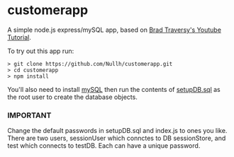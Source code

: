 # customerapp
A simple node.js express/mySQL app, based on [Brad Traversy's Youtube Tutorial](https://youtu.be/gnsO8-xJ8rs).

To try out this app run:
```
> git clone https://github.com/Nullh/customerapp.git
> cd customerapp
> npm install
```
You'll also need to install [mySQL](https://dev.mysql.com/downloads/mysql/) then run the contents of [setupDB.sql](https://github.com/Nullh/customerapp/blob/master/setupDB.sql) as the root user to create the database objects.

### IMPORTANT ###
Change the default passwords in setupDB.sql and index.js to ones you like. There are two users, sessionUser which connctes to DB sessionStore, and test which connects to testDB. Each can have a unique password.
